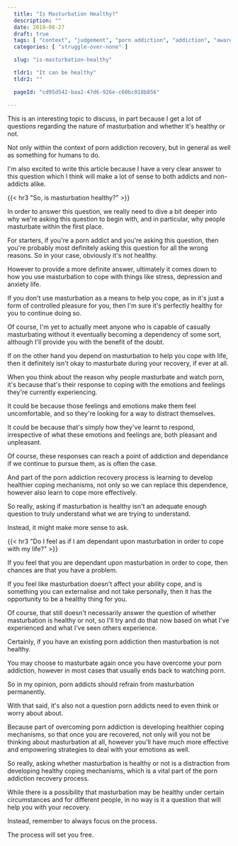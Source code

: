 ```yaml
---
  title: "Is Masturbation Healthy?"
  description: ""
  date: 2019-08-27
  draft: true
  tags: [ "context", "judgement", "porn addiction", "addiction", "awareness", "awareness exercises", "perspective", "nofap", "neverfap", "neverfap deluxe" ]
  categories: [ "struggle-over-none" ]

  slug: "is-masturbation-healthy"

  tldr1: "It can be healthy"
  tldr2: ""

  pageId: "cd95d542-baa2-47d6-926e-c60bc018b856"

---
```



This is an interesting topic to discuss, in part because I get a lot of questions regarding the nature of masturbation and whether it's healthy or not.

Not only within the context of porn addiction recovery, but in general as well as something for humans to do.

I'm also excited to write this article because I have a very clear answer to this question which I think will make a lot of sense to both addicts and non-addicts alike.


{{< hr3 "So, is masturbation healthy?" >}}


In order to answer this question, we really need to dive a bit deeper into why we're asking this question to begin with, and in particular, why people masturbate within the first place.

For starters, if you're a porn addict and you're asking this question, then you're probably most definitely asking this question for all the wrong reasons. So in your case, obviously it's not healthy.

However to provide a more definite answer, ultimately it comes down to how you use masturbation to cope with things like stress, depression and anxiety life.

If you don't use masturbation as a means to help you cope, as in it's just a form of controlled pleasure for you, then I'm sure it's perfectly healthy for you to continue doing so. 

Of course, I'm yet to actually meet anyone who is capable of casually masturbating without it eventually becoming a dependency of some sort, although I'll provide you with the benefit of the doubt.

If on the other hand you depend on masturbation to help you cope with life, then it definitely isn't okay to masturbate during your recovery, if ever at all. 




When you think about the reason why people masturbate and watch porn, it's because that's their response to coping with the emotions and feelings they're currently experiencing.

It could be because those feelings and emotions make them feel uncomfortable, and so they're looking for a way to distract themselves.

It could be because that's simply how they've learnt to respond, irrespective of what these emotions and feelings are, both pleasant and unpleasant.

Of course, these responses can reach a point of addiction and dependance if we continue to pursue them, as is often the case.

And part of the porn addiction recovery process is learning to develop healthier coping mechanisms, not only so we can replace this dependence, however also learn to cope more effectively.

So really, asking if masturbation is healthy isn't an adequate enough question to truly understand what we are trying to understand.

Instead, it might make more sense to ask.


{{< hr3 "Do I feel as if I am dependant upon masturbation in order to cope with my life?" >}}


If you feel that you are dependant upon masturbation in order to cope, then chances are that you have a problem.

If you feel like masturbation doesn't affect your ability cope, and is something you can externalise and not take personally, then it has the opportunity to be a healthy thing for you.

Of course, that still doesn't necessarily answer the question of whether masturbation is healthy or not, so I'll try and do that now based on what I've experienced and what I've seen others experience.

Certainly, if you have an existing porn addiction then masturbation is not healthy.

You may choose to masturbate again once you have overcome your porn addiction, however in most cases that usually ends back to watching porn.

So in my opinion, porn addicts should refrain from masturbation permanently.

With that said, it's also not a question porn addicts need to even think or worry about about.

Because part of overcoming porn addiction is developing healthier coping mechanisms, so that once you are recovered, not only will you not be thinking about masturbation at all, however you'll have much more effective and empowering strategies to deal with your emotions as well.

So really, asking whether masturbation is healthy or not is a distraction from developing healthy coping mechanisms, which is a vital part of the porn addiction recovery process.

While there is a possibility that masturbation may be healthy under certain circumstances and for different people, in no way is it a question that will help you with your recovery.

Instead, remember to always focus on the process.

The process will set you free.
